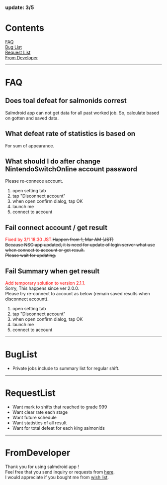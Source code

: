 ### update: 3/5

# Contents
[FAQ](#FAQ)<br>
[Bug List](#BugList)<br>
[Request List](#RequestList)<br>
[From Developer](#FromDeveloper)<br>

---

# FAQ

## Does toal defeat for salmonids correst
Salmdroid app can not get data for all past worked job.
So, calculate based on gotten and saved data.

## What defeat rate of statistics is based on
For sum of appearance.

## What should I do after change NintendoSwitchOnline account password
Please re-connece account.
1. open setting tab
2. tap "Disconnect account"
3. when open confirm dialog, tap OK
4. launch me
5. connect to account

## Fail connect account / get result
<font color="Red">Fixed by 3/1 18:30 JST.</font>~~Happen from 1, Mar AM (JST)~~<br>
~~Because NSO app updated, it is need for update of login server what use when connect to account or get result.~~<br>
~~Please wait for updating.~~<br>

## Fail Summary when get result
<font color="Red">Add temporary solution to version 2.1.1.</font><br>
Sorry, This happens since ver 2.0.0.<br>
Please try re-connect to account as below (remain saved results when disconnect account).<br>
1. open setting tab
2. tap "Disconnect account"
3. when open confirm dialog, tap OK
4. launch me
5. connect to account

---

# BugList
- Private jobs include to summary list for regular shift.

---

# RequestList
- Want mark to shifts that reached to grade 999
- Want clear rate each stage
- Want future schedule
- Want statistics of all result
- Want for total defeat for each king salmonids

---

# FromDeveloper
Thank you for using salmdroid app !<br>
Feel free that you send inquiry or requests from [here](https://docs.google.com/forms/d/e/1FAIpQLSfFl98x3KUkrAbwx0oG66yOFegL4Xc2ADAKDMhhGI2rZ5YGlg/viewform).<br>
I would appreciate if you bought me from [wish list](https://www.amazon.jp/hz/wishlist/ls/N266KX5GC3JF?ref_=wl_share).<br>